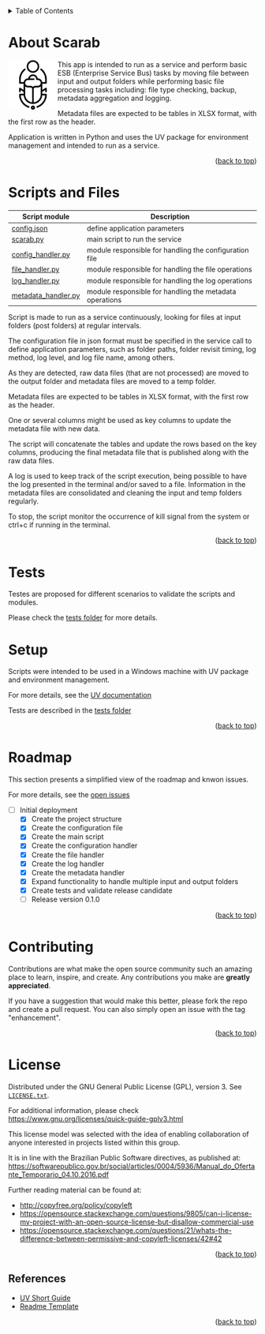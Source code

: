 <details>
    <summary>Table of Contents</summary>
    <ol>
        <li><a href="#About-Scarab">About Scarab</a></li>
        <li><a href="#Scripts_and_Files">Scripts and Files</a></li>
        <li><a href="#Tests">Tests</a></li>
        <li><a href="#setup">Setup</a></li>
        <li><a href="#roadmap">Roadmap</a></li>
        <li><a href="#contributing">Contributing</a></li>
        <li><a href="#license">License</a></li>
    </ol>
</details>

# About Scarab

<img align="left" width="100" height="100" src="./docs/images/scarab_glyph.svg"> This app is intended to run as a service and perform basic ESB (Enterprise Service Bus) tasks by moving file between input and output folders while performing basic file processing tasks including: file type checking, backup, metadata aggregation and logging.

Metadata files are expected to be tables in XLSX format, with the first row as the header.

Application is written in Python and uses the UV package for environment management and intended to run as a service.

<p align="right">(<a href="#indexerd-md-top">back to top</a>)</p>

# Scripts and Files

| Script module | Description |
| --- | --- |
| [config.json](./src/config.json) | define application parameters |
| [scarab.py](./src/scarab.py) | main script to run the service |
| [config_handler.py](./src/config_handler.py) | module responsible for handling the configuration file |
| [file_handler.py](./src/file_handler.py) | module responsible for handling the file operations |
| [log_handler.py](./src/log_handler.py) | module responsible for handling the log operations |
| [metadata_handler.py](./src/metadata_handler.py) | module responsible for handling the metadata operations |


Script is made to run as a service continuously, looking for files at input folders (post folders) at regular intervals.

The configuration file in json format must be specified in the service call to define application parameters, such as folder paths, folder revisit timing, log method, log level, and log file name, among others.

As they are detected, raw data files (that are not processed) are moved to the output folder and metadata files are moved to a temp folder.

Metadata files are expected to be tables in XLSX format, with the first row as the header.

One or several columns might be used as key columns to update the metadata file with new data.

The script will concatenate the tables and update the rows based on the key columns, producing the final metadata file that is published along with the raw data files.

A log is used to keep track of the script execution, being possible to have the log presented in the terminal and/or saved to a file.
Information in the metadata files are consolidated  and cleaning the input and temp folders regularly.

To stop, the script monitor the occurrence of kill signal from the system or ctrl+c if running in the terminal.

<p align="right">(<a href="#indexerd-md-top">back to top</a>)</p>

# Tests

Testes are proposed for different scenarios to validate the scripts and modules.

Please check the [tests folder](./tests/README.md) for more details.

# Setup

Scripts were intended to be used in a Windows machine with UV package and environment management.

For more details, see the [UV documentation](https://docs.astral.sh/uv/)

Tests are described in the [tests folder](./tests/README.md)

<p align="right">(<a href="#indexerd-md-top">back to top</a>)</p>

# Roadmap

This section presents a simplified view of the roadmap and knwon issues.

For more details, see the [open issues](https://github.com/FSLobao/RF.Fusion/issues)

* [ ] Initial deployment
  * [x] Create the project structure
  * [x] Create the configuration file
  * [x] Create the main script
  * [x] Create the configuration handler
  * [x] Create the file handler
  * [x] Create the log handler
  * [x] Create the metadata handler
  * [x] Expand functionality to handle multiple input and output folders
  * [x] Create tests and validate release candidate
  * [ ] Release version 0.1.0
  
<p align="right">(<a href="#indexerd-md-top">back to top</a>)</p>

<!-- CONTRIBUTING -->
# Contributing

Contributions are what make the open source community such an amazing place to learn, inspire, and create. Any contributions you make are **greatly appreciated**.

If you have a suggestion that would make this better, please fork the repo and create a pull request. You can also simply open an issue with the tag "enhancement".

<p align="right">(<a href="#indexerd-md-top">back to top</a>)</p>

<!-- LICENSE -->
# License

Distributed under the GNU General Public License (GPL), version 3. See [`LICENSE.txt`](../../LICENSE).

For additional information, please check <https://www.gnu.org/licenses/quick-guide-gplv3.html>

This license model was selected with the idea of enabling collaboration of anyone interested in projects listed within this group.

It is in line with the Brazilian Public Software directives, as published at: <https://softwarepublico.gov.br/social/articles/0004/5936/Manual_do_Ofertante_Temporario_04.10.2016.pdf>

Further reading material can be found at:

* <http://copyfree.org/policy/copyleft>
* <https://opensource.stackexchange.com/questions/9805/can-i-license-my-project-with-an-open-source-license-but-disallow-commercial-use>
* <https://opensource.stackexchange.com/questions/21/whats-the-difference-between-permissive-and-copyleft-licenses/42#42>

<p align="right">(<a href="#indexerd-md-top">back to top</a>)</p>

<!-- REFERENCES -->
## References

* [UV Short Guide](https://www.saaspegasus.com/guides/uv-deep-dive/)
* [Readme Template](https://github.com/othneildrew/Best-README-Template)

<p align="right">(<a href="#indexerd-md-top">back to top</a>)</p>
